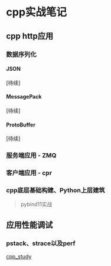 # cpp实战笔记

## cpp http应用

### 数据序列化

#### JSON
[待续]

#### MessagePack
[待续]

#### ProtoBuffer
[待续]

### 服务端应用 - ZMQ

### 客户端应用 - cpr

### cpp底层基础构建、Python上层建筑

> pybind11实战

## 应用性能调试

### pstack、strace以及perf

[cpp_study](https://github.com/chronolaw/cpp_study)
